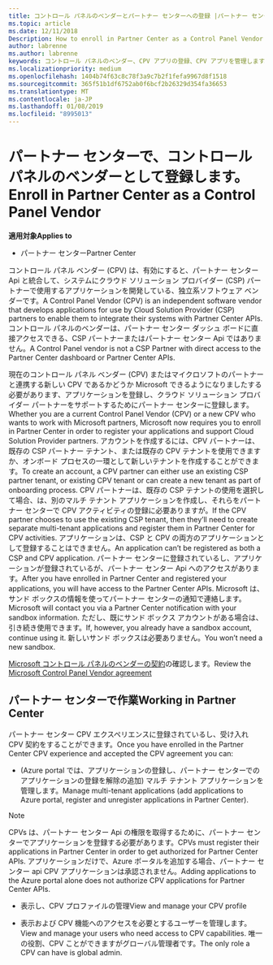 ```yaml
---
title: コントロール パネルのベンダーとパートナー センターへの登録 |パートナー センター
ms.topic: article
ms.date: 12/11/2018
Description: How to enroll in Partner Center as a Control Panel Vendor
author: labrenne
ms.author: labrenne
keywords: コントロール パネルのベンダー、CPV アプリの登録、CPV アプリを管理します。
ms.localizationpriority: medium
ms.openlocfilehash: 1404b74f63c8c78f3a9c7b2f1fefa9967d8f1518
ms.sourcegitcommit: 365f51b1df6752ab0f6bcf2b26329d354fa36653
ms.translationtype: MT
ms.contentlocale: ja-JP
ms.lasthandoff: 01/08/2019
ms.locfileid: "8995013"
---
```

# <a name="enroll-in-partner-center-as-a-control-panel-vendor"></a><span data-ttu-id="b73f5-103">パートナー センターで、コントロール パネルのベンダーとして登録します。</span><span class="sxs-lookup"><span data-stu-id="b73f5-103">Enroll in Partner Center as a Control Panel Vendor</span></span>

**<span data-ttu-id="b73f5-104">適用対象</span><span class="sxs-lookup"><span data-stu-id="b73f5-104">Applies to</span></span>**

- <span data-ttu-id="b73f5-105">パートナー センター</span><span class="sxs-lookup"><span data-stu-id="b73f5-105">Partner Center</span></span>

<span data-ttu-id="b73f5-106">コントロール パネル ベンダー (CPV) は、有効にすると、パートナー センター Api と統合して、システムにクラウド ソリューション プロバイダー (CSP) パートナーで使用するアプリケーションを開発している、独立系ソフトウェア ベンダーです。</span><span class="sxs-lookup"><span data-stu-id="b73f5-106">A Control Panel Vendor (CPV) is an independent software vendor that develops applications for use by Cloud Solution Provider (CSP) partners to enable them to integrate their systems with Partner Center APIs.</span></span> <span data-ttu-id="b73f5-107">コントロール パネルのベンダーは、パートナー センター ダッシュ ボードに直接アクセスできる、CSP パートナーまたはパートナー センター Api ではありません。</span><span class="sxs-lookup"><span data-stu-id="b73f5-107">A Control Panel vendor is not a CSP Partner with direct access to the Partner Center dashboard or Partner Center APIs.</span></span>

<span data-ttu-id="b73f5-108">現在のコントロール パネル ベンダー (CPV) またはマイクロソフトのパートナーと連携する新しい CPV であるかどうか Microsoft できるようになりましたする必要があります、アプリケーションを登録し、クラウド ソリューション プロバイダー パートナーをサポートするためにパートナー センターに登録します。</span><span class="sxs-lookup"><span data-stu-id="b73f5-108">Whether you are a current Control Panel Vendor (CPV) or a new CPV who wants to work with Microsoft partners, Microsoft now requires you to enroll in Partner Center in order to register your applications and support Cloud Solution Provider partners.</span></span> <span data-ttu-id="b73f5-109">アカウントを作成するには、CPV パートナーは、既存の CSP パートナー テナント、または既存の CPV テナントを使用できますか、オンボード プロセスの一環として新しいテナントを作成することができます。</span><span class="sxs-lookup"><span data-stu-id="b73f5-109">To create an account, a CPV partner can either use an existing CSP partner tenant, or existing CPV tenant or can create a new tenant as part of onboarding process.</span></span> <span data-ttu-id="b73f5-110">CPV パートナーは、既存の CSP テナントの使用を選択して場合、は、別のマルチ テナント アプリケーションを作成し、それらをパートナー センターで CPV アクティビティの登録に必要ありますが。</span><span class="sxs-lookup"><span data-stu-id="b73f5-110">If the CPV partner chooses to use the existing CSP tenant, then they’ll need to create separate multi-tenant applications and register them in Partner Center for CPV activities.</span></span> <span data-ttu-id="b73f5-111">アプリケーションは、CSP と CPV の両方のアプリケーションとして登録することはできません。</span><span class="sxs-lookup"><span data-stu-id="b73f5-111">An application can’t be registered as both a CSP and CPV application.</span></span> <span data-ttu-id="b73f5-112">パートナー センターに登録されているし、アプリケーションが登録されているが、パートナー センター Api へのアクセスがあります。</span><span class="sxs-lookup"><span data-stu-id="b73f5-112">After you have enrolled in Partner Center and registered your applications, you will have access to the Partner Center APIs.</span></span>  <span data-ttu-id="b73f5-113">Microsoft は、サンド ボックスの情報を使ってパートナー センターの通知で連絡します。</span><span class="sxs-lookup"><span data-stu-id="b73f5-113">Microsoft will contact you via a Partner Center notification with your sandbox information.</span></span> <span data-ttu-id="b73f5-114">ただし、既にサンド ボックス アカウントがある場合は、引き続き使用できます。</span><span class="sxs-lookup"><span data-stu-id="b73f5-114">If, however, you already have a sandbox account, continue using it.</span></span> <span data-ttu-id="b73f5-115">新しいサンド ボックスは必要ありません。</span><span class="sxs-lookup"><span data-stu-id="b73f5-115">You won’t need a new sandbox.</span></span>   

<span data-ttu-id="b73f5-116">[Microsoft コントロール パネルのベンダーの契約](https://go.microsoft.com/fwlink/?linkid=2055198)の確認します。</span><span class="sxs-lookup"><span data-stu-id="b73f5-116">Review the [Microsoft Control Panel Vendor agreement](https://go.microsoft.com/fwlink/?linkid=2055198)</span></span>


## <a name="working-in-partner-center"></a><span data-ttu-id="b73f5-117">パートナー センターで作業</span><span class="sxs-lookup"><span data-stu-id="b73f5-117">Working in Partner Center</span></span>
<span data-ttu-id="b73f5-118">パートナー センター CPV エクスペリエンスに登録されているし、受け入れ CPV 契約をすることができます。</span><span class="sxs-lookup"><span data-stu-id="b73f5-118">Once you have enrolled in the Partner Center CPV experience and accepted the CPV agreement you can:</span></span>

- <span data-ttu-id="b73f5-119">(Azure portal では、アプリケーションの登録し、パートナー センターでのアプリケーションの登録を解除の追加) マルチ テナント アプリケーションを管理します。</span><span class="sxs-lookup"><span data-stu-id="b73f5-119">Manage multi-tenant applications (add applications to Azure portal, register and unregister applications in Partner Center).</span></span>

>[!Note] 
><span data-ttu-id="b73f5-120">CPVs は、パートナー センター Api の権限を取得するために、パートナー センターでアプリケーションを登録する必要があります。</span><span class="sxs-lookup"><span data-stu-id="b73f5-120">CPVs must register their applications in Partner Center in order to get authorized for Partner Center APIs.</span></span> <span data-ttu-id="b73f5-121">アプリケーションだけで、Azure ポータルを追加する場合、パートナー センター api CPV アプリケーションは承認されません。</span><span class="sxs-lookup"><span data-stu-id="b73f5-121">Adding applications to the Azure portal alone does not authorize CPV applications for Partner Center APIs.</span></span> 

- <span data-ttu-id="b73f5-122">表示し、CPV プロファイルの管理</span><span class="sxs-lookup"><span data-stu-id="b73f5-122">View and manage your CPV profile</span></span> 

- <span data-ttu-id="b73f5-123">表示および CPV 機能へのアクセスを必要とするユーザーを管理します。</span><span class="sxs-lookup"><span data-stu-id="b73f5-123">View and manage your users who need access to CPV capabilities.</span></span> <span data-ttu-id="b73f5-124">唯一の役割、CPV ことができますがグローバル管理者です。</span><span class="sxs-lookup"><span data-stu-id="b73f5-124">The only role a CPV can have is global admin.</span></span>


